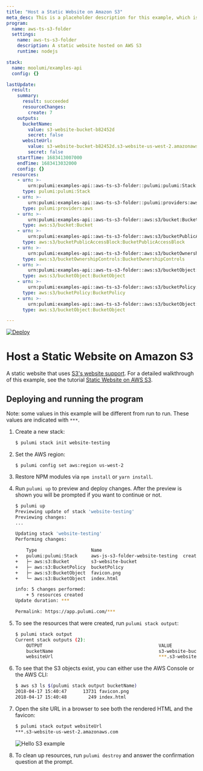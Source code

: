 ```yaml
---
title: "Host a Static Website on Amazon S3"
meta_desc: This is a placeholder description for this example, which is an interesting example of how to do something with Pulumi.
program:
  name: aws-ts-s3-folder
  settings:
    name: aws-ts-s3-folder
    description: A static website hosted on AWS S3
    runtime: nodejs

stack:
  name: moolumi/examples-api
  config: {}

lastUpdate:
  result:
    summary:
      result: succeeded
      resourceChanges:
        create: 7
    outputs:
      bucketName:
        value: s3-website-bucket-b82452d
        secret: false
      websiteUrl:
        value: s3-website-bucket-b82452d.s3-website-us-west-2.amazonaws.com
        secret: false
    startTime: 1683413007000
    endTime: 1683413032000
    config: {}
  resources:
    - urn: >-
        urn:pulumi:examples-api::aws-ts-s3-folder::pulumi:pulumi:Stack::aws-ts-s3-folder-examples-api
      type: pulumi:pulumi:Stack
    - urn: >-
        urn:pulumi:examples-api::aws-ts-s3-folder::pulumi:providers:aws::default_5_40_0
      type: pulumi:providers:aws
    - urn: >-
        urn:pulumi:examples-api::aws-ts-s3-folder::aws:s3/bucket:Bucket::s3-website-bucket
      type: aws:s3/bucket:Bucket
    - urn: >-
        urn:pulumi:examples-api::aws-ts-s3-folder::aws:s3/bucketPublicAccessBlock:BucketPublicAccessBlock::public-access-block
      type: aws:s3/bucketPublicAccessBlock:BucketPublicAccessBlock
    - urn: >-
        urn:pulumi:examples-api::aws-ts-s3-folder::aws:s3/bucketOwnershipControls:BucketOwnershipControls::ownership-controls
      type: aws:s3/bucketOwnershipControls:BucketOwnershipControls
    - urn: >-
        urn:pulumi:examples-api::aws-ts-s3-folder::aws:s3/bucketObject:BucketObject::index.html
      type: aws:s3/bucketObject:BucketObject
    - urn: >-
        urn:pulumi:examples-api::aws-ts-s3-folder::aws:s3/bucketPolicy:BucketPolicy::bucketPolicy
      type: aws:s3/bucketPolicy:BucketPolicy
    - urn: >-
        urn:pulumi:examples-api::aws-ts-s3-folder::aws:s3/bucketObject:BucketObject::favicon.png
      type: aws:s3/bucketObject:BucketObject

---
```


[![Deploy](https://get.pulumi.com/new/button.svg)](https://app.pulumi.com/new?template=https://github.com/pulumi/examples/blob/master/aws-ts-s3-folder/README.md)

# Host a Static Website on Amazon S3

A static website that uses [S3's website support](https://docs.aws.amazon.com/AmazonS3/latest/dev/WebsiteHosting.html).
For a detailed walkthrough of this example, see the tutorial [Static Website on AWS S3](https://www.pulumi.com/docs/tutorials/aws/s3-website/).

## Deploying and running the program

Note: some values in this example will be different from run to run.  These values are indicated
with `***`.

1.  Create a new stack:

    ```bash
    $ pulumi stack init website-testing
    ```

1.  Set the AWS region:

    ```
    $ pulumi config set aws:region us-west-2
    ```

1.  Restore NPM modules via `npm install` or `yarn install`.

1.  Run `pulumi up` to preview and deploy changes.  After the preview is shown you will be
    prompted if you want to continue or not.

    ```bash
    $ pulumi up
    Previewing update of stack 'website-testing'
    Previewing changes:
    ...

    Updating stack 'website-testing'
    Performing changes:

        Type                    Name                                   Status      Info
    +   pulumi:pulumi:Stack     aws-js-s3-folder-website-testing  created
    +   ├─ aws:s3:Bucket        s3-website-bucket                      created
    +   ├─ aws:s3:BucketPolicy  bucketPolicy                           created
    +   ├─ aws:s3:BucketObject  favicon.png                            created
    +   └─ aws:s3:BucketObject  index.html                             created

    info: 5 changes performed:
        + 5 resources created
    Update duration: ***

    Permalink: https://app.pulumi.com/***
    ```

1.  To see the resources that were created, run `pulumi stack output`:

    ```bash
    $ pulumi stack output
    Current stack outputs (2):
        OUTPUT                                           VALUE
        bucketName                                       s3-website-bucket-***
        websiteUrl                                       ***.s3-website-us-west-2.amazonaws.com
    ```

1.  To see that the S3 objects exist, you can either use the AWS Console or the AWS CLI:

    ```bash
    $ aws s3 ls $(pulumi stack output bucketName)
    2018-04-17 15:40:47      13731 favicon.png
    2018-04-17 15:40:48        249 index.html
    ```

1.  Open the site URL in a browser to see both the rendered HTML and the favicon:

    ```bash
    $ pulumi stack output websiteUrl
    ***.s3-website-us-west-2.amazonaws.com
    ```

    ![Hello S3 example](https://user-images.githubusercontent.com/274700/116912066-9384e300-abfc-11eb-8130-dbcff512a9de.png)

1.  To clean up resources, run `pulumi destroy` and answer the confirmation question at the prompt.

